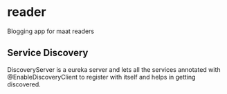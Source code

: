 # reader
Blogging app for maat readers


## Service Discovery

DiscoveryServer is a eureka server and lets all the services annotated with @EnableDiscoveryClient to register with itself and helps in getting discovered.

